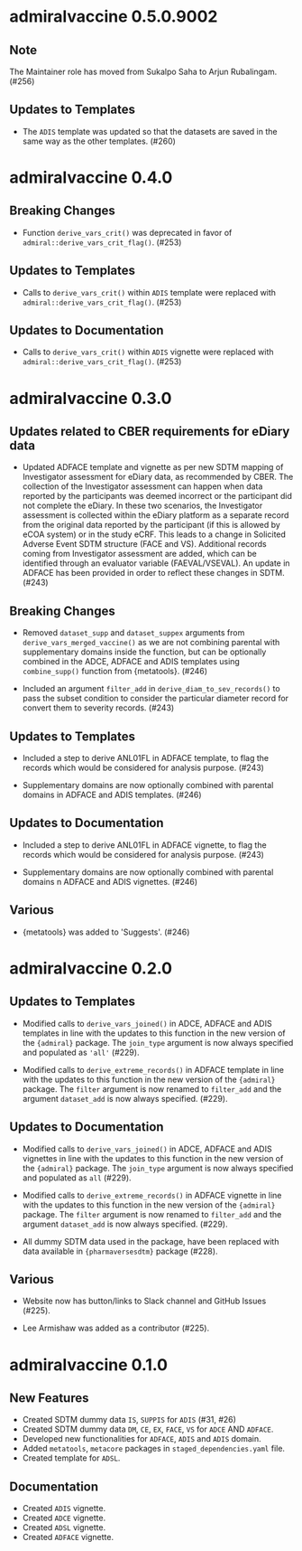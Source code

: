 # admiralvaccine 0.5.0.9002

## Note

The Maintainer role has moved from Sukalpo Saha to Arjun Rubalingam. (#256)

## Updates to Templates

- The `ADIS` template was updated so that the datasets are saved in the same way as the other templates. (#260)

# admiralvaccine 0.4.0

## Breaking Changes

- Function `derive_vars_crit()` was deprecated in favor of `admiral::derive_vars_crit_flag()`. (#253)

## Updates to Templates

- Calls to `derive_vars_crit()` within `ADIS` template were replaced with `admiral::derive_vars_crit_flag()`. (#253)

## Updates to Documentation

- Calls to `derive_vars_crit()` within `ADIS` vignette were replaced with `admiral::derive_vars_crit_flag()`. (#253)

# admiralvaccine 0.3.0

## Updates related to CBER requirements for eDiary data

- Updated ADFACE template and vignette as per new SDTM mapping of Investigator assessment for eDiary data, as recommended by CBER. The collection of the Investigator assessment can happen when data reported by the participants was deemed incorrect or the participant did not complete the eDiary. In these two scenarios, the Investigator assessment is collected within the eDiary platform as a separate record from the original data reported by the participant (if this is allowed by eCOA system) or in the study eCRF. This leads to a change in Solicited Adverse Event SDTM structure (FACE and VS). Additional records coming from Investigator assessment are added, which can be identified through an evaluator variable (FAEVAL/VSEVAL). An update in ADFACE has been provided in order to reflect these changes in SDTM. (#243)

## Breaking Changes

- Removed `dataset_supp` and `dataset_suppex` arguments from `derive_vars_merged_vaccine()` as we are not combining parental with supplementary domains inside the function, but can be optionally combined in the ADCE, ADFACE and ADIS templates using `combine_supp()` function from {metatools}. (#246)

- Included an argument `filter_add` in `derive_diam_to_sev_records()` to pass the subset condition to consider the particular diameter record for convert them to severity records. (#243)

## Updates to Templates

- Included a step to derive ANL01FL in ADFACE template, to flag the records which would be considered for analysis purpose. (#243)

- Supplementary domains are now optionally combined with parental domains in ADFACE and ADIS templates. (#246)

## Updates to Documentation

- Included a step to derive ANL01FL in ADFACE vignette, to flag the records which would be considered for analysis purpose. (#243)

- Supplementary domains are now optionally combined with parental domains n ADFACE and ADIS vignettes. (#246)

## Various

- {metatools} was added to 'Suggests'. (#246)

# admiralvaccine 0.2.0

## Updates to Templates

- Modified calls to `derive_vars_joined()` in ADCE, ADFACE and ADIS templates in line with the updates to this function in the new version of the `{admiral}` package. The `join_type` argument is now always specified and populated as `'all'` (#229).

- Modified calls to `derive_extreme_records()` in ADFACE template in line with the updates to this function in the new version of the `{admiral}` package. The `filter` argument is now renamed to `filter_add` and the argument `dataset_add` is now always specified. (#229).

## Updates to Documentation

- Modified calls to `derive_vars_joined()` in ADCE, ADFACE and ADIS vignettes in line with the updates to this function in the new version of the `{admiral}` package. The `join_type` argument is now always specified and populated as `all` (#229).

- Modified calls to `derive_extreme_records()` in ADFACE vignette in line with the updates to this function in the new version of the `{admiral}` package. The `filter` argument is now renamed to `filter_add` and the argument `dataset_add` is now always specified. (#229).

- All dummy SDTM data used in the package, have been replaced with data available in `{pharmaversesdtm}` package (#228).

## Various

- Website now has button/links to Slack channel and GitHub Issues (#225).

- Lee Armishaw was added as a contributor (#225).

# admiralvaccine 0.1.0

## New Features

- Created SDTM dummy data `IS`, `SUPPIS` for `ADIS` (#31, #26)
- Created SDTM dummy data `DM`, `CE`, `EX`, `FACE`, `VS` for `ADCE` AND `ADFACE`.
- Developed new functionalities for `ADFACE`, `ADIS` and `ADIS` domain.
- Added `metatools`, `metacore` packages in `staged_dependencies.yaml` file.
- Created template for `ADSL`.

## Documentation

- Created `ADIS` vignette.
- Created `ADCE` vignette.
- Created `ADSL` vignette.
- Created `ADFACE` vignette.

